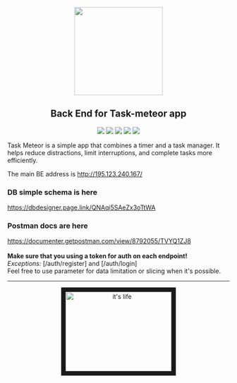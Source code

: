 <p align="center">
    <img src="https://avatars1.githubusercontent.com/u/71190949?s=400&u=185dc962e9958fefa1bcc24a4ba918efe06998d4&v=4" height="200">
</p>
<h2 align="center">Back End for Task-meteor app</h2>

<p align="center">
<a href="#license" alt="Backers on Open Collective">
        <img src="https://img.shields.io/github/license/task-meteor/taskmeteor-backend" /></a>
<a href="#codequality" alt="Sponsors on Open Collective">
        <img src="https://img.shields.io/codacy/grade/36508d4ffc83437d83a891d99ff52cb0" /></a>
<a href="#issues" alt="issues">
        <img src="https://img.shields.io/github/issues/task-meteor/taskmeteor-backend" /></a>
<a href="#node" alt="Node version">
     <img src="https://img.shields.io/node/v/bcrypt" /></a>
<a href="#start" alt="Node versionStart">
     <img src="https://img.shields.io/github/stars/task-meteor/taskmeteor-backend" /></a>
</p>

Task Meteor is a simple app that combines a timer and a task manager. It helps reduce distractions, limit interruptions, and complete tasks more efficiently.

The main BE address is http://195.123.240.167/

### DB simple schema is here

https://dbdesigner.page.link/QNAqi5SAeZx3oTtWA

### Postman docs are here

https://documenter.getpostman.com/view/8792055/TVYQ1ZJ8
<br><br>
**Make sure that you using a token for auth on each endpoint!**
<br>
*Exceptions:* [/auth/register] and [/auth/login]
<br>
Feel free to use parameter for data limitation or slicing when it's possible.

---
<p align="center">
<a href="http://www.youtube.com/watch?feature=player_embedded&v=i4GgZFR1B8k
" target="_blank"><img  src="http://img.youtube.com/vi/i4GgZFR1B8k/0.jpg" 
alt="it's life" width="240" height="180" border="10" /></a>
</p>